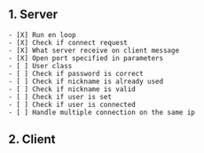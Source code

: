 ## 1. Server

 	- [X] Run en loop
   	- [X] Check if connect request
   	- [X] What server receive on client message 
   	- [X] Open port specified in parameters
	- [ ] User class
	- [ ] Check if password is correct
	- [ ] Check if nickname is already used
	- [ ] Check if nickname is valid
	- [ ] Check if user is set
	- [ ] Check if user is connected
	- [ ] Handle multiple connection on the same ip
	
## 2. Client

